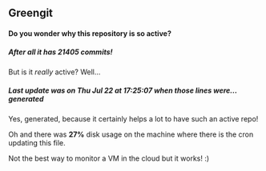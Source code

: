 ## Greengit

#### Do you wonder why this repository is so active?

##### After all it has 21405 commits!

But is it *really* active? Well...

##### Last update was on Thu Jul 22 at 17:25:07 when those lines were... generated

Yes, generated, because it certainly helps a lot to have such an active repo!

Oh and there was **27%** disk usage on the machine
where there is the cron updating this file.

Not the best way to monitor a VM in the cloud but it works! :)

